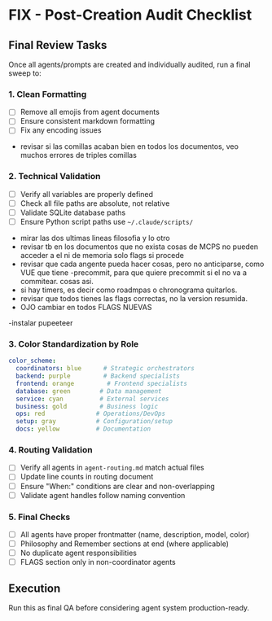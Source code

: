 # FIX - Post-Creation Audit Checklist

## Final Review Tasks

Once all agents/prompts are created and individually audited, run a final sweep to:

### 1. Clean Formatting
- [ ] Remove all emojis from agent documents
- [ ] Ensure consistent markdown formatting
- [ ] Fix any encoding issues
- revisar si las comillas acaban bien en todos los documentos, veo muchos errores de triples comillas

### 2. Technical Validation
- [ ] Verify all variables are properly defined
- [ ] Check all file paths are absolute, not relative
- [ ] Validate SQLite database paths
- [ ] Ensure Python script paths use `~/.claude/scripts/`
- mirar las dos ultimas lineas filosofia y lo otro
- revisar tb en los documentos que no exista cosas de MCPS no pueden acceder a el ni de memoria solo flags si procede
- revisar que cada angente pueda hacer cosas, pero no anticiparse, como VUE que tiene -precommit, para que quiere precommit si el no va a commitear. cosas asi.
- si hay timers, es decir como roadmpas o chronograma quitarlos.
- revisar que todos tienes las flags correctas, no la version resumida.
- OJO cambiar en todos FLAGS NUEVAS

-instalar pupeeteer

### 3. Color Standardization by Role
```yaml
color_scheme:
  coordinators: blue      # Strategic orchestrators
  backend: purple         # Backend specialists
  frontend: orange         # Frontend specialists
  database: green        # Data management
  service: cyan          # External services
  business: gold         # Business logic
  ops: red              # Operations/DevOps
  setup: gray           # Configuration/setup
  docs: yellow          # Documentation
```

### 4. Routing Validation
- [ ] Verify all agents in `agent-routing.md` match actual files
- [ ] Update line counts in routing document
- [ ] Ensure "When:" conditions are clear and non-overlapping
- [ ] Validate agent handles follow naming convention

### 5. Final Checks
- [ ] All agents have proper frontmatter (name, description, model, color)
- [ ] Philosophy and Remember sections at end (where applicable)
- [ ] No duplicate agent responsibilities
- [ ] FLAGS section only in non-coordinator agents

## Execution
Run this as final QA before considering agent system production-ready.